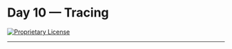 # Day 10 — Tracing

[![Proprietary License](https://img.shields.io/badge/license-proprietary-red.svg)](../LICENSE)

---

